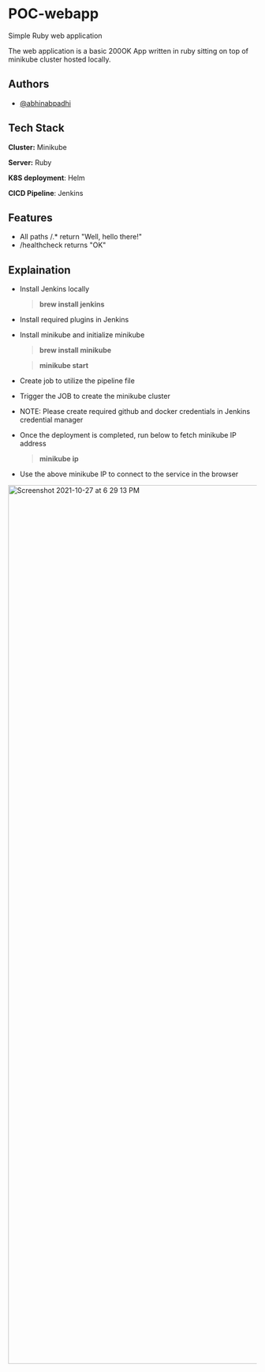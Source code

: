 # POC-webapp

Simple Ruby web application

The web application is a basic 200OK App written in ruby sitting on top of minikube cluster hosted locally. 

## Authors

- [@abhinabpadhi](https://www.github.com/abhpadhi)

## Tech Stack

**Cluster:** Minikube

**Server:** Ruby

**K8S deployment**: Helm

**CICD Pipeline**: Jenkins 

  
## Features

- All paths /.* return "Well, hello there!"
- /healthcheck returns "OK"

  
## Explaination

- Install Jenkins locally
     >**brew install jenkins** 
- Install required plugins in Jenkins 
- Install minikube and initialize minikube 
    >**brew install minikube**
    
    >**minikube start**
- Create job to utilize the pipeline file
- Trigger the JOB to create the minikube cluster
- NOTE: Please create required github and docker credentials in Jenkins credential manager
- Once the deployment is completed, run below to fetch minikube IP address
  > **minikube ip**
- Use the above minikube IP to connect to the service in the browser

<img width="1780" alt="Screenshot 2021-10-27 at 6 29 13 PM" src="https://user-images.githubusercontent.com/47022510/139070972-f8ed8e5e-6959-4a48-bf13-16a98ccfe6f1.png">

